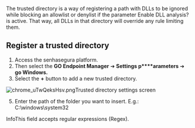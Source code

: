 The trusted directory is a way of registering a path with DLLs to be ignored while blocking an allowlist or denylist if the parameter Enable DLL analysis? is active. That way, all DLLs in that directory will override any rule limiting them.

## Register a trusted directory

1. Access the senhasegura platform.
2. Then select the **GO Endpoint Manager** ➔ **Settings p****arameters** ➔ **go Windows.**
3. Select the **\+** button to add a new trusted directory.

![chrome_uTwQeksHsv.png](https://cdn.document360.io/5a1d58df-64ce-42a2-8b23-688477d32f33/Images/Documentation/chrome_uTwQeksHsv.png)Trusted directory settings screen 

5. Enter the path of the folder you want to insert. E.g.: C:\\windows\\system32

InfoThis field accepts regular expressions (Regex).

